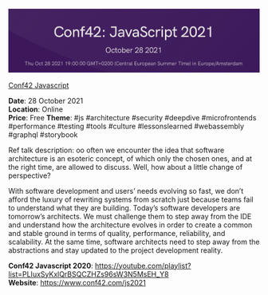 ![Conf42 Javascript logo](./Conf42Javascript.png?raw=true, "Conf42 Javascript logo")

[Conf42 Javascript](https://www.conf42.com/js2021)


**Date**: 28 October 2021 \
**Location**: Online \
**Price**: Free
**Theme**: #js #architecture #security #deepdive #microfrontends #performance #testing #tools #culture #lessonslearned #webassembly #graphql #storybook

Ref talk description: oo often we encounter the idea that software architecture is an esoteric concept, of which only the chosen ones, and at the right time, are allowed to discuss. Well, how about a little change of perspective?

With software development and users’ needs evolving so fast, we don’t afford the luxury of rewriting systems from scratch just because teams fail to understand what they are building. Today’s software developers are tomorrow’s architects. We must challenge them to step away from the IDE and understand how the architecture evolves in order to create a common and stable ground in terms of quality, performance, reliability, and scalability. At the same time, software architects need to step away from the abstractions and stay updated to the project development reality.

**Conf42 Javascript 2020**: https://youtube.com/playlist?list=PLIuxSyKxlQrBSQCZHZs96sW3N5MsEH_Y8 \
**Website**: https://www.conf42.com/js2021

